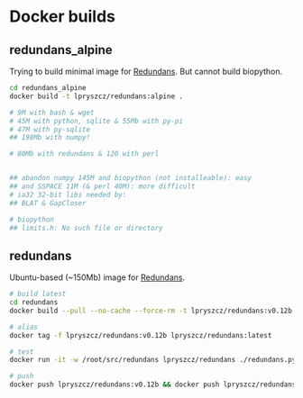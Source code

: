 # Docker builds

## redundans_alpine
Trying to build minimal image for [Redundans](https://github.com/lpryszcz/redundans).
But cannot build biopython. 

```bash
cd redundans_alpine
docker build -t lpryszcz/redundans:alpine .

# 9M with bash & wget
# 45M with python, sqlite & 55Mb with py-pi
# 47M with py-sqlite
## 198Mb with numpy!

# 80Mb with redundans & 120 with perl


## abandon numpy 145M and biopython (not installeable): easy
## and SSPACE 11M (& perl 40M): more difficult
# ia32 32-bit libs needed by:
## BLAT & GapCloser

# biopython
## limits.h: No such file or directory
```


## redundans
Ubuntu-based (~150Mb) image for [Redundans](https://github.com/lpryszcz/redundans).

```bash
# build latest
cd redundans
docker build --pull --no-cache --force-rm -t lpryszcz/redundans:v0.12b .

# alias
docker tag -f lpryszcz/redundans:v0.12b lpryszcz/redundans:latest

# test
docker run -it -w /root/src/redundans lpryszcz/redundans ./redundans.py -v -i test/{600,5000}_{1,2}.fq.gz -f test/contigs.fa -o test/run1

# push
docker push lpryszcz/redundans:v0.12b && docker push lpryszcz/redundans:latest

```
